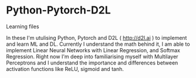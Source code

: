 # Python-Pytorch-D2L
Learning files

In these I'm utulising Python, Pytorch and D2L ( http://d2l.ai ) to implement and learn ML and DL. Currently I understand the math behind it, I am able to implement Linear Neural Networks with Linear Regression, and Softmax Regression. Right now I'm deep into familiarising myself with Multilayer Perceptrons and I understand the importance and differences between activation functions like ReLU, sigmoid and tanh.
